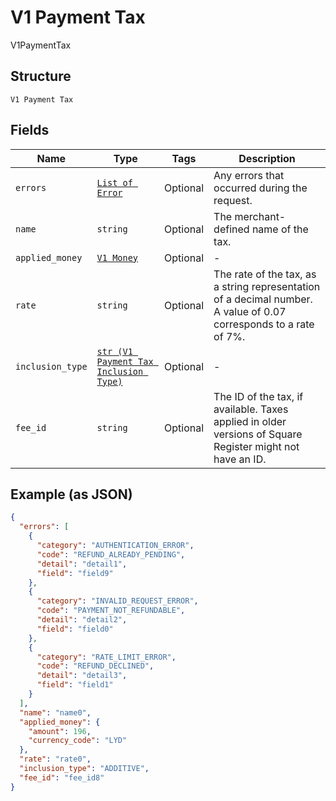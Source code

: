 
# V1 Payment Tax

V1PaymentTax

## Structure

`V1 Payment Tax`

## Fields

| Name | Type | Tags | Description |
|  --- | --- | --- | --- |
| `errors` | [`List of Error`](../../doc/models/error.md) | Optional | Any errors that occurred during the request. |
| `name` | `string` | Optional | The merchant-defined name of the tax. |
| `applied_money` | [`V1 Money`](../../doc/models/v1-money.md) | Optional | - |
| `rate` | `string` | Optional | The rate of the tax, as a string representation of a decimal number. A value of 0.07 corresponds to a rate of 7%. |
| `inclusion_type` | [`str (V1 Payment Tax Inclusion Type)`](../../doc/models/v1-payment-tax-inclusion-type.md) | Optional | - |
| `fee_id` | `string` | Optional | The ID of the tax, if available. Taxes applied in older versions of Square Register might not have an ID. |

## Example (as JSON)

```json
{
  "errors": [
    {
      "category": "AUTHENTICATION_ERROR",
      "code": "REFUND_ALREADY_PENDING",
      "detail": "detail1",
      "field": "field9"
    },
    {
      "category": "INVALID_REQUEST_ERROR",
      "code": "PAYMENT_NOT_REFUNDABLE",
      "detail": "detail2",
      "field": "field0"
    },
    {
      "category": "RATE_LIMIT_ERROR",
      "code": "REFUND_DECLINED",
      "detail": "detail3",
      "field": "field1"
    }
  ],
  "name": "name0",
  "applied_money": {
    "amount": 196,
    "currency_code": "LYD"
  },
  "rate": "rate0",
  "inclusion_type": "ADDITIVE",
  "fee_id": "fee_id8"
}
```

